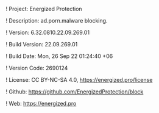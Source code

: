 ! Project: Energized Protection

! Description: ad.porn.malware blocking.

! Version: 6.32.0810.22.09.269.01

! Build Version: 22.09.269.01

! Build Date: Mon, 26 Sep 22 01:24:40 +06

! Version Code: 2690124

! License: CC BY-NC-SA 4.0, https://energized.pro/license

! Github: https://github.com/EnergizedProtection/block

! Web: https://energized.pro

